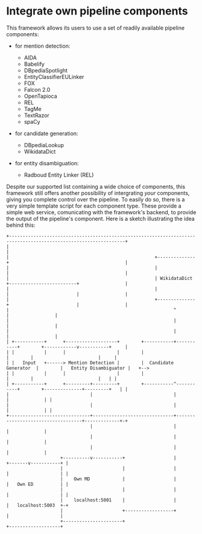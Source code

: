 # Integrate own pipeline components
This framework allows its users to use a set of readily available pipeline components:
* for mention detection:
    * AIDA
    * Babelify
    * DBpediaSpotlight
    * EntityClassifierEULinker
    * FOX
    * Falcon 2.0
    * OpenTapioca
    * REL
    * TagMe
    * TextRazor
    * spaCy
 
* for candidate generation:
    * DBpediaLookup
    * WikidataDict

* for entity disambiguation:
	* Radboud Entity Linker (REL)

Despite our supported list containing a wide choice of components, this framework still offers another possibility of intergrating *your* components, giving you complete control over the pipeline.
To easily do so, there is a very simple template script for each component type. These provide a simple web service, comunicating with the framework's backend, to provide the output of the pipeline's component.
Here is a sketch illustrating the idea behind this:

    +-----------------------------------------------------------------------------------------------------------------+
    |                                                                                                                 |
    |                                                      +--------------+                                           |
    |                                                      |              |                                           |
    |                                                      | WikidataDict +-------------------------+                 |
    |                                                      |              |                         |                 |
    |                                                      +--------------+                         |                 |
    |                                                             ^                                 |                 |
    |                                                             |                                 |                 |
    |                                                             |                                 |                 |
    | +-----------+      +-------------------+        +-----------+-----------+        +------------v-----------+     |
    | |           |      |                   |        |                       |        |                        |     |
    | |   Input   +------> Mention Detection |        |  Candidate Generator  |        |   Entity Disambiguator |   +-->
    | |           |      |                   |        |                       |        |                        |   | |
    | +-----------+      +---------+---------+        +-----------^-----------+        +--------------+---------+   | |
    |                              |                              |                                   |             | |
    |                              |                              |                                   |             | |
    +------------------------------+------------------------------+-----------------------------------+-------------+-+
                                   |                              |                                   |             |
                                   |                              |                                   |             |
                                   |                              |                                   |             |
                        +----------v-----------+                  |                           +-------v-----------+ |
                        |                      |                  |                           |                   | |
                        |    Own MD            |                  |                           |   Own ED          | |
                        |                      |                  |                           |                   | |
                        |    localhost:5001    |                  |                           |   localhost:5003  +-+
                        |                      +------------------+                           |                   |
                        +----------------------+                                              +-------------------+

